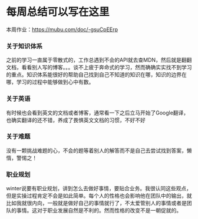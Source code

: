 # 每周总结可以写在这里

本周作业：https://mubu.com/doc/-gsuCpEErp

### 关于知识体系
之前的学习一直属于零散式的，工作总遇到不会的API就去查MDN，然后就是翻翻文档，看看别人写的博客。。。谈不上疲于奔命式的学习，然而确确实实找不到学习的重点。知识体系能很好的帮助自己找到自己不知道的知识在哪，知识的边界在哪，学习的过程中能够做到心中有数。
### 关于英语
有时候也会看到英文的文档或者博客，通常看一下之后立马开始了Google翻译，也确实翻译的还不错，养成了畏惧英文文档的习惯，不好不好
### 关于难题
没有一颗挑战难题的心，不会的题等着别人的解答而不是自己去尝试找到答案，懒惰，警惕之！
### 职业规划
winter说要有职业规划，讲到怎么去做好事情，要贴合业务。我很认同这些观点，但是实操过程肯定不会是如此简单。每个人的性格也会影响他在团队中的输出，就比如我就很内向，一般就是做好自己的事情就行了，不太爱管别人的事情或者是团队的事情。这对于职业发展自然是不利的。然而性格的改变不是一朝促就的。